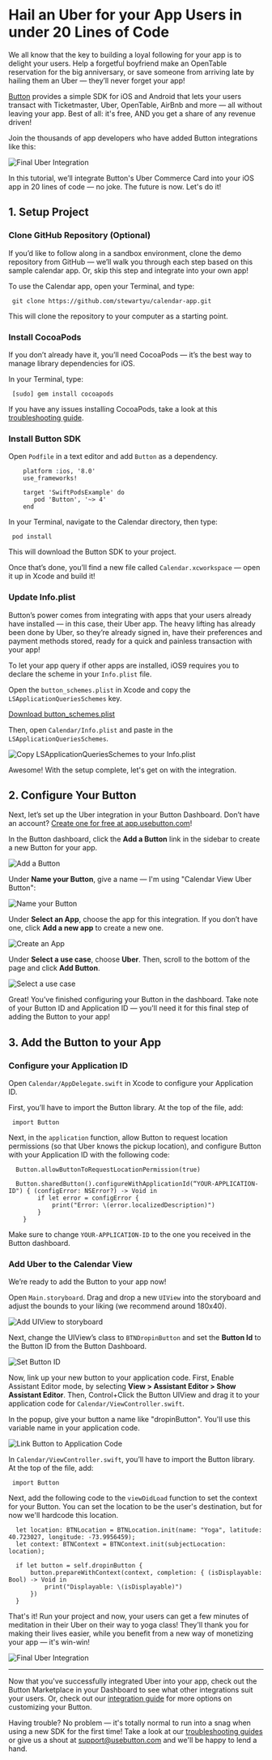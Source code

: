 # Hail an Uber for your App Users in under 20 Lines of Code

We all know that the key to building a loyal following for your app is to delight your users. Help a forgetful boyfriend make an OpenTable reservation for the big anniversary, or save someone from arriving late by hailing them an Uber — they’ll never forget your app!

[Button](http://www.usebutton.com) provides a simple SDK for iOS and Android that lets your users transact with Ticketmaster, Uber, OpenTable, AirBnb and more — all without leaving your app. Best of all: it's free, AND you get a share of any revenue driven!

Join the thousands of app developers who have added Button integrations like this:

![Final Uber Integration](final-integration.gif)

In this tutorial, we’ll integrate Button's Uber Commerce Card into your iOS app in 20 lines of code — no joke. The future is now. Let's do it!

## 1. Setup Project

### Clone GitHub Repository (Optional)

If you’d like to follow along in a sandbox environment, clone the demo repository from GitHub — we’ll walk you through each step based on this sample calendar app. Or, skip this step and integrate into your own app!

To use the Calendar app, open your Terminal, and type:

     git clone https://github.com/stewartyu/calendar-app.git

This will clone the repository to your computer as a starting point.

### Install CocoaPods

If you don’t already have it, you’ll need CocoaPods — it’s the best way to manage library dependencies for iOS.

In your Terminal, type:

     [sudo] gem install cocoapods

If you have any issues installing CocoaPods, take a look at this [troubleshooting guide](https://guides.cocoapods.org/using/troubleshooting#installing-cocoapods).

### Install Button SDK

Open `Podfile` in a text editor and add `Button` as a dependency.

```
    platform :ios, '8.0'
    use_frameworks!

    target 'SwiftPodsExample' do
       pod 'Button', '~> 4'
    end
```

In your Terminal, navigate to the Calendar directory, then type:

     pod install

This will download the Button SDK to your project.

Once that’s done, you’ll find a new file called `Calendar.xcworkspace` — open it up in Xcode and build it!

### Update Info.plist

Button’s power comes from integrating with apps that your users already have installed — in this case, their Uber app. The heavy lifting has already been done by Uber, so they’re already signed in, have their preferences and payment methods stored, ready for a quick and painless transaction with your app!

To let your app query if other apps are installed, iOS9 requires you to declare the scheme in your `Info.plist` file.

Open the `button_schemes.plist` in Xcode and copy the `LSApplicationQueriesSchemes` key.

[Download button_schemes.plist](https://www.usebutton.com/res/button_schemes.plist)

Then, open `Calendar/Info.plist` and paste in the `LSApplicationQueriesSchemes`.

![Copy `LSApplicationQueriesSchemes` to your Info.plist](paste-info-plist.gif)

Awesome! With the setup complete, let's get on with the integration.

## 2. Configure Your Button

Next, let’s set up the Uber integration in your Button Dashboard. Don’t have an account? [Create one for free at app.usebutton.com](http://app.usebutton.com)!

In the Button dashboard, click the **Add a Button** link in the sidebar to create a new Button for your app.

![Add a Button](add-a-button.png)

Under **Name your Button**, give a name — I'm using "Calendar View Uber Button":

![Name your Button](name-your-button.gif)

Under **Select an App**, choose the app for this integration. If you don’t have one, click **Add a new app** to create a new one.

![Create an App](create-an-app.gif)

Under **Select a use case**, choose **Uber**. Then, scroll to the bottom of the page and click **Add Button**.

![Select a use case](select-a-use-case.gif)

Great! You’ve finished configuring your Button in the dashboard. Take note of your Button ID and Application ID — you'll need it for this final step of adding the Button to your app!

## 3. Add the Button to your App

### Configure your Application ID

Open `Calendar/AppDelegate.swift` in Xcode to configure your Application ID.

First, you’ll have to import the Button library. At the top of the file, add:

     import Button

Next, in the `application` function, allow Button to request location permissions (so that Uber knows the pickup location), and configure Button with your Application ID with the following code:

      Button.allowButtonToRequestLocationPermission(true)

      Button.sharedButton().configureWithApplicationId(“YOUR-APPLICATION-ID") { (configError: NSError?) -> Void in
            if let error = configError {
                print("Error: \(error.localizedDescription)")
            }
        }

Make sure to change `YOUR-APPLICATION-ID` to the one you received in the Button dashboard.

### Add Uber to the Calendar View

We’re ready to add the Button to your app now!

Open `Main.storyboard`. Drag and drop a new `UIView` into the storyboard and adjust the bounds to your liking (we recommend around 180x40).

![Add UIView to storyboard](add-ui-view.gif)

Next, change the UIView’s class to `BTNDropinButton` and set the **Button Id** to the Button ID from the Button Dashboard.

![Set Button ID](set-button-id.gif)

Now, link up your new button to your application code. First, Enable Assistant Editor mode, by selecting **View > Assistant Editor > Show Assistant Editor**. Then, Control+Click the Button UIView and drag it to your application code for `Calendar/ViewController.swift`.

In the popup, give your button a name like "dropinButton". You'll use this variable name in your application code.

![Link Button to Application Code](link-button-to-application-code.gif)

In `Calendar/ViewController.swift`, you’ll have to import the Button library. At the top of the file, add:

     import Button

Next, add the following code to the `viewDidLoad` function to set the context for your Button. You can set the location to be the user's destination, but for now we'll hardcode this location.

      let location: BTNLocation = BTNLocation.init(name: "Yoga", latitude: 40.723027, longitude: -73.9956459);
      let context: BTNContext = BTNContext.init(subjectLocation: location);

      if let button = self.dropinButton {
          button.prepareWithContext(context, completion: { (isDisplayable: Bool) -> Void in
              print("Displayable: \(isDisplayable)")
          })
      }

That's it! Run your project and now, your users can get a few minutes of meditation in their Uber on their way to yoga class! They'll thank you for making their lives easier, while you benefit from a new way of monetizing your app — it's win-win!

![Final Uber Integration](final-integration.gif)

*****

Now that you've successfully integrated Uber into your app, check out the Button Marketplace in your Dashboard to see what other integrations suit your users. Or, check out our [integration guide](https://www.usebutton.com/developers/ios-guide/integration-guide) for more options on customizing your Button.

Having trouble? No problem — it's totally normal to run into a snag when using a new SDK for the first time! Take a look at our [troubleshooting guides](https://www.usebutton.com/support/troubleshooting) or give us a shout at [support@usebutton.com](mailto:support@usebutton.com) and we'll be happy to lend a hand.

